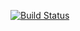 [![Build Status](https://travis-ci.org/8manos/permitidorayar.png?branch=master)](https://travis-ci.org/8manos/permitidorayar)